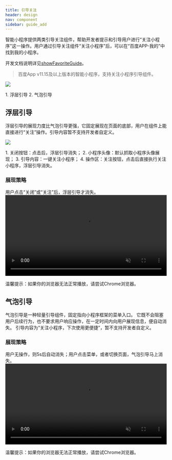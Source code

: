 ```yaml
---
title: 引导关注
header: design
nav: component
sidebar: guide_add
---
```

智能小程序提供两类引导关注组件，帮助开发者提示和引导用户进行“关注小程序”这一操作。用户通过引导关注组件“关注小程序”后，可以在“百度APP-我的”中找到我的小程序。

开发文档说明详见<a href="https://smartprogram.baidu.com/docs/develop/api/nacomponent/#showFavoriteGuide/"  target="_blank">showFavoriteGuide</a>。
> 百度App v11.15及以上版本的智能小程序，支持关注小程序引导组件。

<div class="m-doc-custom-examples">
	<div class="m-doc-custom-examples-correct">
		<img src="../../../img/design/component/guide_add/1.png">
	<p class="m-doc-custom-examples-text">1. 浮层引导
	2. 气泡引导</p>
	</div>
</div>

## 浮层引导
浮层引导的展现力度比气泡引导更强，它固定展现在页面的底部，用户在组件上能直接进行“关注”操作。引导内容暂不支持开发者自定义。
<div class="m-doc-custom-examples"><div class="m-doc-custom-examples-correct"><img src="../../../img/design/component/guide_add/3.png">
		<p class="m-doc-custom-examples-text">1. 关闭按钮：点击后，浮层引导消失；
	2. 小程序头像：默认抓取小程序头像展现；
3. 引导内容：一键关注小程序；
4. 操作区：关注按钮，点击后直接执行关注小程序，浮层引导消失。</p></div></div>

### 展现策略
用户点击“关闭”或“关注”后，浮层引导才消失。
<video width="100%" muted autoplay="autoplay" loop="loop"  src="../../../img/design/component/guide_add/5.mp4">
你的浏览器不支持该视频播放
</video>
<p class="m-doc-custom-examples-text">温馨提示：如果你的浏览器无法正常播放，请尝试Chrome浏览器。</p>

## 气泡引导
气泡引导是一种轻量引导组件，固定指向小程序框架的菜单入口。
它既不会阻塞用户后续行为，也不要求用户响应操作，在一定时间内向用户展现信息，便自动消失。
引导内容为“关注小程序，下次使用更便捷”，暂不支持开发者自定义。

### 展现策略
用户无操作，则5s后自动消失；用户点击菜单，或者切换页面，气泡引导马上消失。
<video width="100%" muted autoplay="autoplay" loop="loop"  src="../../../img/design/component/guide_add/7.mp4">
你的浏览器不支持该视频播放
</video>
<p class="m-doc-custom-examples-text">温馨提示：如果你的浏览器无法正常播放，请尝试Chrome浏览器。</p>

